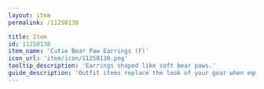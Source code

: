 ```yaml
---
layout: item
permalink: /11250130

title: Item
id: 11250130
item_name: 'Cutie Bear Paw Earrings (F)'
icon_url: 'item/icon/11250130.png'
tooltip_description: 'Earrings shaped like soft bear paws.'
guide_description: 'Outfit items replace the look of your gear when equipped.'
---
```

